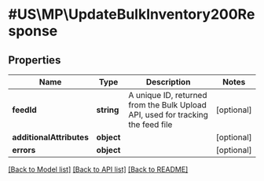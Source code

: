 # #US\MP\UpdateBulkInventory200Response

## Properties

Name | Type | Description | Notes
------------ | ------------- | ------------- | -------------
**feedId** | **string** | A unique ID, returned from the Bulk Upload API, used for tracking the feed file | [optional]
**additionalAttributes** | **object** |  | [optional]
**errors** | **object** |  | [optional]


[[Back to Model list]](../) [[Back to API list]](../../Api/US/MP) [[Back to README]](../../README.md)
